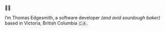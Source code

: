 👋🏻

I’m Thomas Edgesmith, a software developer _(and avid sourdough baker)_ based in Victoria, British Columbia 🇨🇦.
